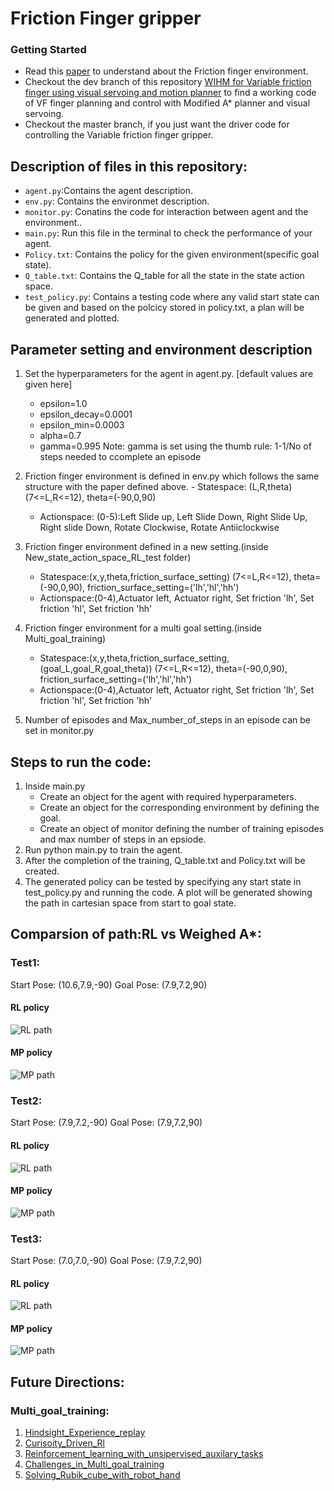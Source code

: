 # Friction Finger gripper

### Getting Started

- Read this [paper](https://github.com/gokul-gokz/Friction_finger_gripper_RL/blob/master/Friction_Finger_Gripper_ICRA_2020%20(26).pdf) to understand about the Friction finger environment.
- Checkout the dev branch of this repository [WIHM for Variable friction finger using visual servoing and motion planner](https://github.com/gokul-gokz/Variable_friction_finger) to find a working code of VF finger planning and control with Modified A* planner and visual servoing.
- Checkout the master branch, if you just want the driver code for controlling the Variable friction finger gripper.

## Description of files in this repository:
- `agent.py`:Contains the agent description.
- `env.py`: Contains the environmet description.
- `monitor.py`: Conatins the code for interaction between agent and the environment..
- `main.py`: Run this file in the terminal to check the performance of your agent.
- `Policy.txt`: Contains the policy for the given environment(specific goal state).
- `Q_table.txt`: Contains the Q_table for all the state in the state action space.
- `test_policy.py`: Contains a testing code where any valid start state can be given and based on the polcicy stored in policy.txt, a plan will be generated and plotted.

## Parameter setting and environment description
1. Set the hyperparameters for the agent in agent.py.  [default values are given here]
	- epsilon=1.0
	- epsilon_decay=0.0001
	- epsilon_min=0.0003
	- alpha=0.7
	- gamma=0.995
 Note: gamma is set using the thumb rule: 1-1/No of steps needed to ccomplete an episode

2. Friction finger environment is defined in env.py which follows the same structure with the paper defined above.
         - Statespace: (L,R,theta)    (7<=L,R<=12), theta=(-90,0,90)  
	 - Actionspace: (0-5):Left Slide up, Left Slide Down, Right Slide Up, Right slide Down, Rotate Clockwise, Rotate Antiiclockwise

3. Friction finger environment defined in a new setting.(inside New_state_action_space_RL_test folder)
	 - Statespace:(x,y,theta,friction_surface_setting)  (7<=L,R<=12), theta=(-90,0,90), friction_surface_setting=('lh','hl','hh')
	 - Actionspace:(0-4),Actuator left, Actuator right, Set friction 'lh', Set friction 'hl', Set friction 'hh'

4. Friction finger environment for a multi goal setting.(inside Multi_goal_training)
	 - Statespace:(x,y,theta,friction_surface_setting,(goal_L,goal_R,goal_theta))  (7<=L,R<=12), theta=(-90,0,90), friction_surface_setting=('lh','hl','hh')
	 - Actionspace:(0-4),Actuator left, Actuator right, Set friction 'lh', Set friction 'hl', Set friction 'hh'

4. Number of episodes and Max_number_of_steps in an episode can be set in monitor.py 


## Steps to run the code:
1. Inside main.py
	- Create an object for the agent with required hyperparameters.
	- Create an object for the corresponding environment by defining the goal.
	- Create an object of monitor defining the number of training episodes and max number of steps in an epsiode. 
2. Run python main.py  to train the agent.
3. After the completion of the training, Q_table.txt and Policy.txt will be created.
4. The generated policy can be tested by specifying any start state in test_policy.py and running the code. A plot will be generated showing the path in cartesian space from start to goal state.

## Comparsion of path:RL vs Weighed A*:
### Test1:
Start Pose: (10.6,7.9,-90)
Goal Pose: (7.9,7.2,90)
#### RL policy
![RL path](https://github.com/gokul-gokz/Friction_finger_gripper_RL/blob/master/New_state_action_space_RL_test/Data/Q-learning/Test1.png)

#### MP policy
![MP path](https://github.com/gokul-gokz/Friction_finger_gripper_RL/blob/master/New_state_action_space_RL_test/Data/Q-learning/MP_test1.png)

### Test2:
Start Pose: (7.9,7.2,-90)
Goal Pose: (7.9,7.2,90)
#### RL policy
![RL path](https://github.com/gokul-gokz/Friction_finger_gripper_RL/blob/master/New_state_action_space_RL_test/Data/Q-learning/Test2.png)

#### MP policy
![MP path](https://github.com/gokul-gokz/Friction_finger_gripper_RL/blob/master/New_state_action_space_RL_test/Data/Q-learning/MP_Test2.png)

### Test3:
Start Pose: (7.0,7.0,-90)
Goal Pose: (7.9,7.2,90)
#### RL policy
![RL path](https://github.com/gokul-gokz/Friction_finger_gripper_RL/blob/master/New_state_action_space_RL_test/Data/Q-learning/Test3.png)

#### MP policy
![MP path](https://github.com/gokul-gokz/Friction_finger_gripper_RL/blob/master/New_state_action_space_RL_test/Data/Q-learning/MP_Test3.png)

## Future Directions:
### Multi_goal_training:
1. [Hindsight_Experience_replay](https://papers.nips.cc/paper/7090-hindsight-experience-replay.pdf)
2. [Curisoity_Driven_Rl](https://pathak22.github.io/noreward-rl/resources/icml17.pdf)
3. [Reinforcement_learning_with_unsipervised_auxilary_tasks](https://arxiv.org/abs/1611.05397)
4. [Challenges_in_Multi_goal_training](https://matthiasplappert.com/publications/2018_Plappert_MultiGoalRL.pdf)
5. [Solving_Rubik_cube_with_robot_hand](https://openai.com/blog/solving-rubiks-cube/)




  
